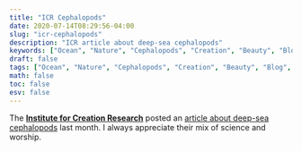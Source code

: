 ```yaml
---
title: "ICR Cephalopods"
date: 2020-07-14T08:29:56-04:00
slug: "icr-cephalopods"
description: "ICR article about deep-sea cephalopods"
keywords: ["Ocean", "Nature", "Cephalopods", "Creation", "Beauty", "Blog", "Octopus", "Squid", "Cuttlefish"]
draft: false
tags: ["Ocean", "Nature", "Cephalopods", "Creation", "Beauty", "Blog", "Octopus", "Squid", "Cuttlefish"]
math: false
toc: false
esv: false
---
```


The [**Institute for Creation Research**](https://icr.org) posted an [article about deep-sea cephalopods](https://www.icr.org/article/dumbo-octopus-god-wonder-in-the-deepest-deep/ "See. I'm not the only one.") last month. I always appreciate their mix of science and worship.